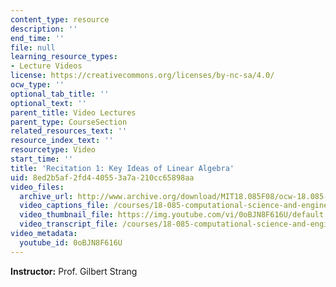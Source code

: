 ```yaml
---
content_type: resource
description: ''
end_time: ''
file: null
learning_resource_types:
- Lecture Videos
license: https://creativecommons.org/licenses/by-nc-sa/4.0/
ocw_type: ''
optional_tab_title: ''
optional_text: ''
parent_title: Video Lectures
parent_type: CourseSection
related_resources_text: ''
resource_index_text: ''
resourcetype: Video
start_time: ''
title: 'Recitation 1: Key Ideas of Linear Algebra'
uid: 8ed2b5af-2fd4-4055-3a7a-210cc65898aa
video_files:
  archive_url: http://www.archive.org/download/MIT18.085F08/ocw-18.085-f08-rec01_300k.mp4
  video_captions_file: /courses/18-085-computational-science-and-engineering-i-fall-2008/de1fe9ec54f65704aa2150ee4ac79add_0oBJN8F616U.vtt
  video_thumbnail_file: https://img.youtube.com/vi/0oBJN8F616U/default.jpg
  video_transcript_file: /courses/18-085-computational-science-and-engineering-i-fall-2008/12d7d4b7945fa7cf252ba995146d27d7_0oBJN8F616U.pdf
video_metadata:
  youtube_id: 0oBJN8F616U
---
```


**Instructor:** Prof. Gilbert Strang

